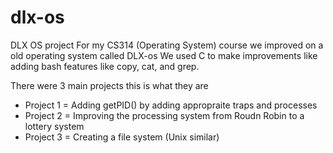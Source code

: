 # dlx-os
DLX OS project
For my CS314 (Operating System) course we improved on a old operating system called DLX-os
We used C to make improvements like adding bash features like copy, cat, and grep.

There were 3 main projects this is what they are
- Project 1 = Adding getPID() by adding appropraite traps and processes
- Project 2 = Improving the processing system from Roudn Robin to a lottery system
- Project 3 = Creating a file system (Unix similar)
